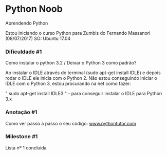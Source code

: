 # Python Noob
Aprendendo Python

Estou iniciando o curso Python para Zumbis do Fernando Massanori (08/07/2017)
SO: Ubuntu 17.04

### Dificuldade #1
Como instalar o python 3.2 / Deixar o Python 3 como padrão?

Ao instalar o IDLE através do terminal (sudo apt-get install IDLE) e depois rodar o IDLE ele inicia com o Python 2.
Não estou conseguindo iniciar o IDLE com o Python 3, estou procurando na net como fazer:

" sudo apt-get install IDLE3 " - para conseguir instalar o IDLE para Python 3.x

### Anotação #1
Como ver passo a passo o seu código: www.pythontutor.com

### Milestone #1
Lista nº 1 concluida


